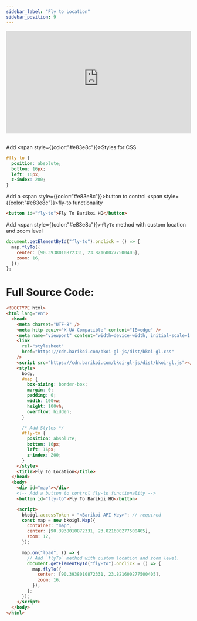 ```yaml
---
sidebar_label: "Fly to Location"
sidebar_position: 9
---
```


<iframe src="https://bkoi-gl-example-fly-to-location.surge.sh/" width="100%" height="280px" frameborder="0" style={{border:"1px solid black"}} allowfullscreen></iframe>

##

Add <span style={{color:"#e83e8c"}}>Styles</span> for CSS

```css
#fly-to {
  position: absolute;
  bottom: 16px;
  left: 16px;
  z-index: 200;
}
```

Add a <span style={{color:"#e83e8c"}}>button</span> to control <span style={{color:"#e83e8c"}}>fly-to</span> functionality

```html
<button id="fly-to">Fly To Barikoi HQ</button>
```

Add <span style={{color:"#e83e8c"}}>`flyTo`</span> method with custom location and zoom level

```js
document.getElementById("fly-to").onclick = () => {
  map.flyTo({
    center: [90.3938010872331, 23.821600277500405],
    zoom: 16,
  });
};
```

# Full Source Code:

```html
<!DOCTYPE html>
<html lang="en">
  <head>
    <meta charset="UTF-8" />
    <meta http-equiv="X-UA-Compatible" content="IE=edge" />
    <meta name="viewport" content="width=device-width, initial-scale=1.0" />
    <link
      rel="stylesheet"
      href="https://cdn.barikoi.com/bkoi-gl-js/dist/bkoi-gl.css"
    />
    <script src="https://cdn.barikoi.com/bkoi-gl-js/dist/bkoi-gl.js"></script>
    <style>
      body,
      #map {
        box-sizing: border-box;
        margin: 0;
        padding: 0;
        width: 100vw;
        height: 100vh;
        overflow: hidden;
      }

      /* Add Styles */
      #fly-to {
        position: absolute;
        bottom: 16px;
        left: 16px;
        z-index: 200;
      }
    </style>
    <title>Fly To Location</title>
  </head>
  <body>
    <div id="map"></div>
    <!-- Add a button to control fly-to functionality -->
    <button id="fly-to">Fly To Barikoi HQ</button>

    <script>
      bkoigl.accessToken = "<Barikoi API Key>"; // required
      const map = new bkoigl.Map({
        container: "map",
        center: [90.3938010872331, 23.821600277500405],
        zoom: 12,
      });

      map.on("load", () => {
        // Add `flyTo` method with custom location and zoom level.
        document.getElementById("fly-to").onclick = () => {
          map.flyTo({
            center: [90.3938010872331, 23.821600277500405],
            zoom: 16,
          });
        };
      });
    </script>
  </body>
</html>
```

